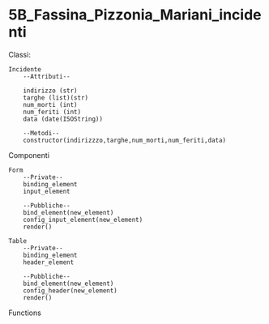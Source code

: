 # 5B_Fassina_Pizzonia_Mariani_incidenti
Classi:
    
    Incidente
        --Attributi--
        
        indirizzo (str)
        targhe (list)(str)
        num_morti (int)
        num_feriti (int)
        data (date(ISOString))
        
        --Metodi--
        constructor(indirizzzo,targhe,num_morti,num_feriti,data)

Componenti

    Form
        --Private--
        binding_element
        input_element

        --Pubbliche--
        bind_element(new_element)
        config_input_element(new_element)
        render()

    Table
        --Private--
        binding_element
        header_element

        --Pubbliche--
        bind_element(new_element)
        config_header(new_element)
        render()

Functions

